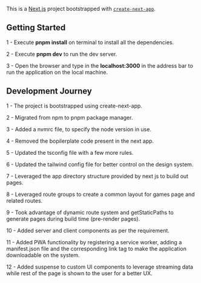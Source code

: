 This is a [Next.js](https://nextjs.org/) project bootstrapped with [`create-next-app`](https://github.com/vercel/next.js/tree/canary/packages/create-next-app).

## Getting Started

1 - Execute **pnpm install** on terminal to install all the dependencies.

2 - Execute **pnpm dev** to run the dev server.

3 - Open the browser and type in the **localhost:3000** in the address bar to run the application on the local machine.

## Development Journey

1 - The project is bootstrapped using create-next-app. 

2 - Migrated from npm to pnpm package manager. 

3 - Added a nvmrc file, to specify the node version in use. 

4 - Removed the bopilerplate code present in the next app. 

5 - Updated the tsconfig file with a few more rules. 

6 - Updated the tailwind config file for better control on the design system. 

7 - Leveraged the app directory structure provided by next js to build out pages. 

8 - Leveraged route groups to create a common layout for games page and related routes. 

9 - Took advantage of dynamic route system and getStaticPaths to generate pages during build time (pre-render pages). 

10 - Added server and client components as per the requirement. 

11 - Added PWA functionality by registering a service worker, adding a manifest.json file and the corresponding link tag to make the application downloadable on the system. 

12 - Added suspense to custom UI components to leverage streaming data while rest of the page is shown to the user for a better UX.
